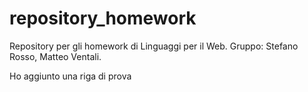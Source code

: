 # repository_homework
Repository per gli homework di Linguaggi per il Web. Gruppo: Stefano Rosso, Matteo Ventali.

Ho aggiunto una riga di prova
